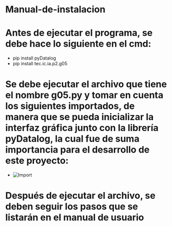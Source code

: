 # Manual-de-instalacion


# Antes de ejecutar el programa, se debe hace lo siguiente en el cmd:
* pip install pyDatalog
* pip install tec.ic.ia.p2.g05

# Se debe ejecutar el archivo que tiene el nombre g05.py y tomar en cuenta los siguientes importados, de manera que se pueda inicializar la interfaz gráfica junto con la librería pyDatalog, la cual fue de suma importancia para el desarrollo de este proyecto:
* ![Import](https://res.cloudinary.com/poppycloud/image/upload/v1529308441/imports.jpg)


# Después de ejecutar el archivo, se deben seguir los pasos que se listarán en el manual de usuario
